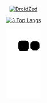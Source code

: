 <div  align="center" display="inline">

  [![DroidZed](https://github-readme-stats.vercel.app/api?username=droidzed&show_icons=true&theme=midnight-purple&include_all_commits=true&custom_title=DroidZed&count_private=true)](https://github.com/anuraghazra/github-readme-stats)

  [![3 Top Langs](https://github-readme-stats.vercel.app/api/top-langs/?username=droidzed&theme=midnight-purple&langs_count=20&layout=compact&count_private=true)](https://github.com/anuraghazra/github-readme-stats)

  ![Snake animation](https://raw.githubusercontent.com/rafaballerini/rafaballerini/output/github-contribution-grid-snake.svg)

</div>
